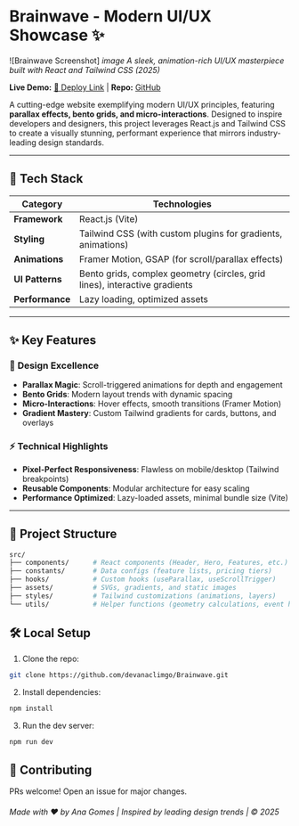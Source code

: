 # Brainwave - Modern UI/UX Showcase ✨  

![Brainwave Screenshot] *image*
*A sleek, animation-rich UI/UX masterpiece built with React and Tailwind CSS (2025)*  

**Live Demo:** [🔗 Deploy Link](https://vercel.com/ana-gomes-projects-1d15a4b0/brainwave/Z7iJzNEJqiQtnTg1oCqjNmKxWi3C) | **Repo:** [GitHub](https://github.com/devanaclimgo/Brainwave)  

A cutting-edge website exemplifying modern UI/UX principles, featuring **parallax effects, bento grids, and micro-interactions**. Designed to inspire developers and designers, this project leverages React.js and Tailwind CSS to create a visually stunning, performant experience that mirrors industry-leading design standards.  

---

## 🚀 **Tech Stack**  

| Category       | Technologies                                                                 |
|----------------|-----------------------------------------------------------------------------|
| **Framework**  | React.js (Vite)                                                             |
| **Styling**    | Tailwind CSS (with custom plugins for gradients, animations)                |
| **Animations** | Framer Motion, GSAP (for scroll/parallax effects)                           |
| **UI Patterns**| Bento grids, complex geometry (circles, grid lines), interactive gradients  |
| **Performance**| Lazy loading, optimized assets                                              |

---

## ✨ **Key Features**  

### 🎨 **Design Excellence**  
- **Parallax Magic**: Scroll-triggered animations for depth and engagement  
- **Bento Grids**: Modern layout trends with dynamic spacing  
- **Micro-Interactions**: Hover effects, smooth transitions (Framer Motion)  
- **Gradient Mastery**: Custom Tailwind gradients for cards, buttons, and overlays  

### ⚡ **Technical Highlights**  
- **Pixel-Perfect Responsiveness**: Flawless on mobile/desktop (Tailwind breakpoints)  
- **Reusable Components**: Modular architecture for easy scaling  
- **Performance Optimized**: Lazy-loaded assets, minimal bundle size (Vite)  

---

## 📂 **Project Structure**  

```bash
src/
├── components/      # React components (Header, Hero, Features, etc.)
├── constants/       # Data configs (feature lists, pricing tiers)
├── hooks/           # Custom hooks (useParallax, useScrollTrigger)
├── assets/          # SVGs, gradients, and static images
├── styles/          # Tailwind customizations (animations, layers)
└── utils/           # Helper functions (geometry calculations, event handlers)
```

## 🛠 **Local Setup**
1. Clone the repo:

```bash
git clone https://github.com/devanaclimgo/Brainwave.git
```

2. Install dependencies:

```bash
npm install
```

3. Run the dev server:

```bash
npm run dev
```

## 🤝 **Contributing**
PRs welcome! Open an issue for major changes.

###### Made with ❤️ by Ana Gomes | Inspired by leading design trends | © 2025